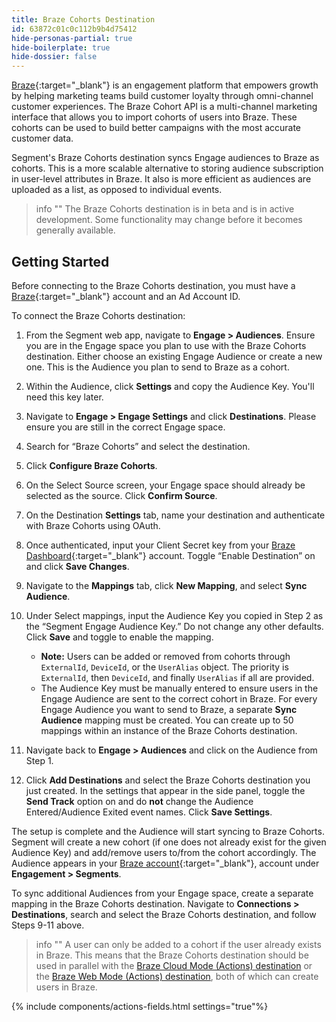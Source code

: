 ```yaml
---
title: Braze Cohorts Destination
id: 63872c01c0c112b9b4d75412
hide-personas-partial: true
hide-boilerplate: true
hide-dossier: false
---
```


[Braze](https://www.braze.com/){:target="_blank"} is an engagement platform that empowers growth by helping marketing teams build customer loyalty through omni-channel customer experiences. The Braze Cohort API is a multi-channel marketing interface that allows you to import cohorts of users into Braze. These cohorts can be used to build better campaigns with the most accurate customer data.

Segment's Braze Cohorts destination syncs Engage audiences to Braze as cohorts. This is a more scalable alternative to storing audience subscription in user-level attributes in Braze. It also is more efficient as audiences are uploaded as a list, as opposed to individual events.

> info ""
> The Braze Cohorts destination is in beta and is in active development. Some functionality may change before it becomes generally available.

## Getting Started

Before connecting to the Braze Cohorts destination, you must have a [Braze](https://dashboard-01.braze.com/sign_in){:target="_blank"} account and an Ad Account ID.

To connect the Braze Cohorts destination:

1. From the Segment web app, navigate to **Engage > Audiences**. Ensure you are in the Engage space you plan to use with the Braze Cohorts destination. Either choose an existing Engage Audience or create a new one. This is the Audience you plan to send to Braze as a cohort.

2. Within the Audience, click **Settings** and copy the Audience Key. You'll need this key later.

3. Navigate to **Engage > Engage Settings** and click **Destinations**. Please ensure you are still in the correct Engage space.

4. Search for “Braze Cohorts” and select the destination.

5. Click **Configure Braze Cohorts**.

6. On the Select Source screen, your Engage space should already be selected as the source. Click **Confirm Source**.

7. On the Destination **Settings** tab, name your destination and authenticate with Braze Cohorts using OAuth.

8. Once authenticated, input your Client Secret key from your [Braze Dashboard](https://dashboard-01.braze.com/sign_in){:target="_blank"} account. Toggle “Enable Destination” on and click  **Save Changes**.

9. Navigate to the **Mappings** tab, click **New Mapping**, and select **Sync Audience**.

10. Under Select mappings, input the Audience Key you copied in Step 2 as the “Segment Engage Audience Key.” Do not change any other defaults. Click **Save** and toggle to enable the mapping.
     * **Note:** Users can be added or removed from cohorts through `ExternalId`, `DeviceId`, or the `UserAlias` object. The priority is `ExternalId`, then `DeviceId`, and finally `UserAlias` if all are provided.
     * The Audience Key must be manually entered to ensure users in the Engage Audience are sent to the correct cohort in Braze. For every Engage Audience you want to send to Braze, a separate **Sync Audience** mapping must be created. You can create up to 50 mappings within an instance of the Braze Cohorts destination.
     
11. Navigate back to **Engage > Audiences** and click on the Audience from Step 1. 

12. Click **Add Destinations** and select the Braze Cohorts destination you just created. In the settings that appear in the side panel, toggle the **Send Track** option on and do **not** change the Audience Entered/Audience Exited event names. Click **Save Settings**.

The setup is complete and the Audience will start syncing to Braze Cohorts. Segment will create a new cohort (if one does not already exist for the given Audience Key) and add/remove users to/from the cohort accordingly. The Audience appears in your [Braze account](https://dashboard-01.braze.com/sign_in){:target="_blank"}, account under **Engagement > Segments**.

To sync additional Audiences from your Engage space, create a separate mapping in the Braze Cohorts destination. Navigate to **Connections > Destinations**, search and select the Braze Cohorts destination, and follow Steps 9-11 above.

> info ""
> A user can only be added to a cohort if the user already exists in Braze. This means that the Braze Cohorts destination should be used in parallel with the [Braze Cloud Mode (Actions) destination](/docs/connections/destinations/catalog/braze-cloud-mode-actions/) or the [Braze Web Mode (Actions) destination](/docs/connections/destinations/catalog/braze-web-device-mode-actions/), both of which can create users in Braze.

{% include components/actions-fields.html settings="true"%}
